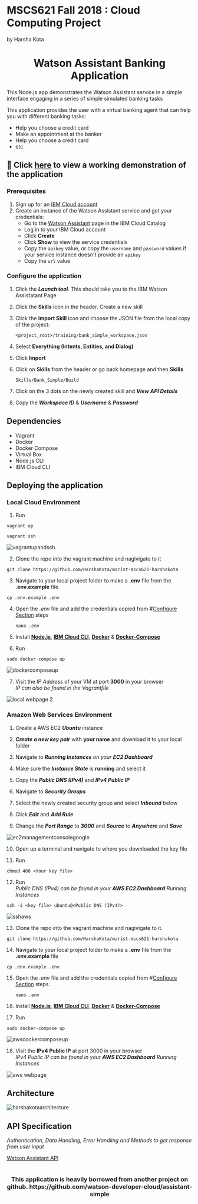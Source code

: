 # MSCS621 Fall 2018 : Cloud Computing Project
by Harsha Kota

<h1 align="center" style="border-bottom: none;">Watson Assistant Banking Application</h1>

This Node.js app demonstrates the Watson Assistant service in a simple interface engaging in a series of simple simulated banking tasks

This application provides the user with a virtual banking agent that can help you with different banking tasks:

* Help you choose a credit card
* Make an appointment at the banker
* Help you choose a credit card
* etc

## :link: Click [here](http://18.224.71.150:3000) to view a working demonstration of the application

### Prerequisites

1. Sign up for an [IBM Cloud account](https://console.bluemix.net/registration/)
2. Create an instance of the Watson Assistant service and get your credentials:
    - Go to the [Watson Assistant](https://console.bluemix.net/catalog/services/conversation) page in the IBM Cloud Catalog
    - Log in to your IBM Cloud account
    - Click **Create**
    - Click **Show** to view the service credentials
    - Copy the `apikey` value, or copy the `username` and `password` values if your service instance doesn't provide an `apikey`
    - Copy the `url` value

### Configure the application

1. Click the ***Launch tool***. This should take you to the IBM Watson Assistatant Page

2. Click the **Skills** icon in the header. Create a new skill

3. Click the **import Skill** icon and choose the JSON file from the local copy of the project:

    `<project_root>/training/bank_simple_workspace.json`

4. Select **Everything (Intents, Entities, and Dialog)**

5. Click **Import**

6. Click on **Skills** from the header or go back homepage and then **Skills**

    `Skills/Bank_Simple/Build`

7. Click on the 3 dots on the newly created skill and ***View API Details***

8. Copy the ***Workspace ID*** & ***Username*** & ***Password***
    
## Dependencies

* Vagrant
* Docker
* Docker Compose
* Virtual Box
* Node.js CLI
* IBM Cloud CLI

## Deploying the application
### Local Cloud Environment

1. Run </br>
``` 
vagrant up 
```
```
vagrant ssh
```

![vagrantupandssh](https://user-images.githubusercontent.com/18014466/49691843-3662d100-fb19-11e8-8f8a-efa930003605.gif)

2. Clone the repo into the vagrant machine and nagivigate to it
```
git clone https://github.com/HarshaKota/marist-mscs621-harshakota
```

3. Navigate to your local project folder to make a **.env** file from the **.env.example** file
```
cp .env.example .env
```

4. Open the *.env* file and add the credentials copied from #[Configure Section](#configure-the-application) steps

    ```nano .env```
    
5. Install **[Node.js](https://github.com/nodesource/distributions/blob/master/README.md#debinstall)**, **[IBM Cloud CLI](https://console.bluemix.net/docs/cli/index.html#overview)**, **[Docker](https://docs.docker.com/install/linux/docker-ce/ubuntu/#install-docker-ce-1)** & **[Docker-Compose](https://docs.docker.com/compose/install/#install-compose)**

6. Run </br>
```
sudo docker-compose up
```
![dockercomposeup](https://user-images.githubusercontent.com/18014466/49691862-affabf00-fb19-11e8-87bd-441dc61b8f32.gif)

7. Visit the *IP Address* of your VM at port **3000** in your browser </br>
*IP can also be found in the Vagrantfile*

![local webpage 2](https://user-images.githubusercontent.com/18014466/49691870-e33d4e00-fb19-11e8-86d4-5ca3cd201ce0.PNG)

### Amazon Web Services Environment
1. Create a AWS EC2 ***Ubuntu*** instance

2. ***Create a new key pair*** with **your name** and download it to your local folder

3. Navigate to ***Running Instances** on your **EC2 Dashboard***

4. Make sure the ***Instance State*** is **running** and select it

5. Copy the ***Public DNS (IPv4)*** and ***IPv4 Public IP***

6. Navigate to ***Security Groups***

7. Select the newly created security group and select ***Inbound*** below

8. Click ***Edit*** and ***Add Rule***

9. Change the ***Port Range*** to ***3000*** and ***Source*** to ***Anywhere*** and ***Save***

![ec2managementconsolegoogle](https://user-images.githubusercontent.com/18014466/49692069-b2abe300-fb1e-11e8-975a-83c1e6a711e7.gif)

10. Open up a terminal and navigate to where you downloaded the key file

11. Run
```
chmod 400 <Your key file>
```
12. Run </br>
*Public DNS (IPv4) can be found in your ***AWS EC2 Dashboard*** Running Instances*
```
ssh -i <key file> ubuntu@<Public DNS (IPv4)>
```
![sshaws](https://user-images.githubusercontent.com/18014466/49692529-e1c85180-fb2a-11e8-8fce-3b69c0c49021.gif)

13. Clone the repo into the vagrant machine and nagivigate to it.
```
git clone https://github.com/HarshaKota/marist-mscs621-harshakota
```

14. Navigate to your local project folder to make a **.env** file from the **.env.example** file
```
cp .env.example .env
```

15. Open the *.env* file and add the credentials copied from #[Configure Section](#configure-the-application) steps.

    ```nano .env```
    
16. Install **[Node.js](https://github.com/nodesource/distributions/blob/master/README.md#debinstall)**, **[IBM Cloud CLI](https://console.bluemix.net/docs/cli/index.html#overview)**, **[Docker](https://docs.docker.com/install/linux/docker-ce/ubuntu/#install-docker-ce-1)** & **[Docker-Compose](https://docs.docker.com/compose/install/#install-compose)**

17. Run </br>
```
sudo docker-compose up
```
![awsdockercomposeup](https://user-images.githubusercontent.com/18014466/49692536-10dec300-fb2b-11e8-92b7-f29243a51bc3.gif)

18. Visit the **IPv4 Public IP** at port 3000 in your browser </br>
*IPv4 Public IP can be found in your ***AWS EC2 Dashboard*** Running Instances*

![aws webpage](https://user-images.githubusercontent.com/18014466/49692544-1f2cdf00-fb2b-11e8-8a92-3249f2dc9e07.PNG)


## Architecture

![harshakotaarchitecture](https://user-images.githubusercontent.com/18014466/49756226-c757ba80-fc87-11e8-81c0-63be0ea73718.png)

## API Specification
*Authentication, Data Handling, Error Handling and Methods to get response from user input*

[Watson Assistant API](https://cloud.ibm.com/apidocs/assistant?language=node)

#

<h3 align="center">This application is heavily borrowed from another project on github. https://github.com/watson-developer-cloud/assistant-simple</h3>
